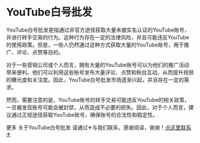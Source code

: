 # YouTube白号批发

YouTube白号批发是指通过非官方途径获取大量未被实名认证的YouTube账号，并进行转手交易的行为。这种行为存在一定的法律风险，并且可能违反YouTube的使用政策。但是，一些人仍然通过这种方式获取大量的YouTube账号，用于推广、评论、点赞等目的。

对于一些营销公司或个人而言，拥有大量的YouTube账号可以为他们的推广活动带来便利。他们可以利用这些账号发布大量评论、点赞和粉丝互动，从而提升视频的曝光度和关注度。因此，YouTube白号批发市场逐渐兴起，并且存在一定的需求。

然而，需要注意的是，YouTube账号的转手交易可能违反YouTube的相关政策，一旦被发现账号可能会被封禁，从而造成不必要的损失。因此，对于个人而言，建议通过正规途径获取YouTube账号，确保账号的合法性和稳定性。

更多 关于YouTube白号批发 请通过✈与我们联系，感谢阅读，谢谢！[点这里联系✈](https://acc.k02.cc)